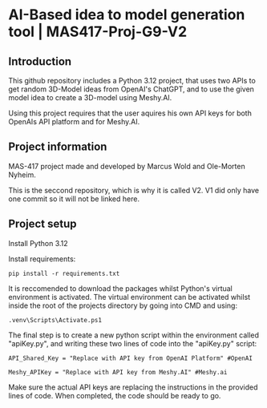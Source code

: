 # AI-Based idea to model generation tool | MAS417-Proj-G9-V2
## Introduction
This github repository includes a Python 3.12 project, that uses two APIs to get random 3D-Model ideas from OpenAI's ChatGPT, and to use the given model idea to create a 3D-model using Meshy.AI.

Using this project requires that the user aquires his own API keys for both OpenAIs API platform and for Meshy.AI.

## Project information
MAS-417 project made and developed by Marcus Wold and Ole-Morten Nyheim.

This is the seccond repository, which is why it is called V2. V1 did only have one commit so it will not be linked here.

## Project setup
Install Python 3.12

Install requirements:

`pip install -r requirements.txt`

It is reccomended to download the packages whilst Python's virtual environment is activated. The virtual environment can be activated whilst inside the root of the projects directory by going into CMD and using:

`.venv\Scripts\Activate.ps1`

The final step is to create a new python script within the environment called "apiKey.py", and writing these two lines of code into the "apiKey.py" script:

`API_Shared_Key = "Replace with API key from OpenAI Platform" #OpenAI`

`Meshy_APIKey = "Replace with API key from Meshy.AI" #Meshy.ai`

Make sure the actual API keys are replacing the instructions in the provided lines of code. When completed, the code should be ready to go.




